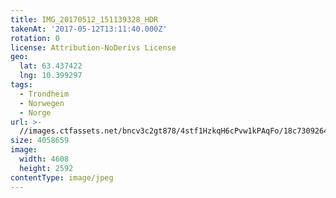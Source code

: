 ```yaml
---
title: IMG_20170512_151139328_HDR
takenAt: '2017-05-12T13:11:40.000Z'
rotation: 0
license: Attribution-NoDerivs License
geo:
  lat: 63.437422
  lng: 10.399297
tags:
  - Trondheim
  - Norwegen
  - Norge
url: >-
  //images.ctfassets.net/bncv3c2gt878/4stf1HzkqH6cPvw1kPAqFo/18c73092640502f2e10fbb730ba46540/img_20170512_151139328_hdr_34519903921_o
size: 4058659
image:
  width: 4608
  height: 2592
contentType: image/jpeg
---
```


